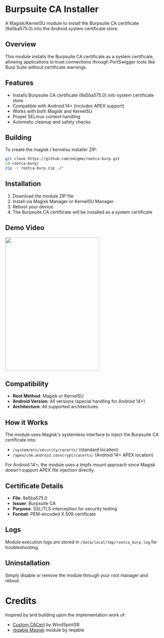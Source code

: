 # Burpsuite CA Installer

A Magisk/KernelSU module to install the Burpsuite CA certificate (9a5ba575.0) into the Android system certificate store.

## Overview

This module installs the Burpsuite CA certificate as a system certificate, allowing applications to trust connections through PortSwigger tools like Burp Suite without certificate warnings.

## Features

- Installs Burpsuite CA certificate (9a5ba575.0) into system certificate store
- Compatible with Android 14+ (includes APEX support)
- Works with both Magisk and KernelSU
- Proper SELinux context handling
- Automatic cleanup and safety checks

## Building

To create the magisk / kernelsu installer ZIP:
```bash
git clone https://github.com/n4igme/rootca-burp.git
cd rootca-burp/
zip -r rootca-burp.zip ./*
```

## Installation

1. Download the module ZIP file
2. Install via Magisk Manager or KernelSU Manager
3. Reboot your device
4. The Burpsuite CA certificate will be installed as a system certificate

## Demo Video
[<img src="https://img.youtube.com/vi/Dc5sQPeqo5w/hqdefault.jpg" width="300" height="425"/>](https://youtu.be/hGPznMY4v8M)

## Compatibility

- **Root Method**: Magisk or KernelSU
- **Android Version**: All versions (special handling for Android 14+)
- **Architecture**: All supported architectures

## How it Works

The module uses Magisk's systemless interface to inject the Burpsuite CA certificate into:
- `/system/etc/security/cacerts/` (standard location)
- `/apex/com.android.conscrypt/cacerts/` (Android 14+ APEX location)

For Android 14+, the module uses a tmpfs mount approach since Magisk doesn't support APEX file injection directly.

## Certificate Details

- **File**: 9a5ba575.0
- **Issuer**: Burpsuite CA
- **Purpose**: SSL/TLS interception for security testing
- **Format**: PEM-encoded X.509 certificate

## Logs

Module execution logs are stored in `/data/local/tmp/rootca_burp.log` for troubleshooting.

## Uninstallation

Simply disable or remove the module through your root manager and reboot.

# Credits  
Inspired by and building upon the implementation work of:  
- [Custom CACert](https://github.com/WindSpiritSR/CustomCACert) by WindSpiritSR  
- [reqable Magisk](https://github.com/reqable/reqable-magisk-module) module by reqable 

